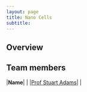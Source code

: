 ```yaml
---
layout: page
title: Nano Cells
subtitle:
---
```

## Overview

## Team members
|**Name**|   |
|[Prof Stuart Adams](https://www.durham.ac.uk/staff/c-s-adams/)|   |